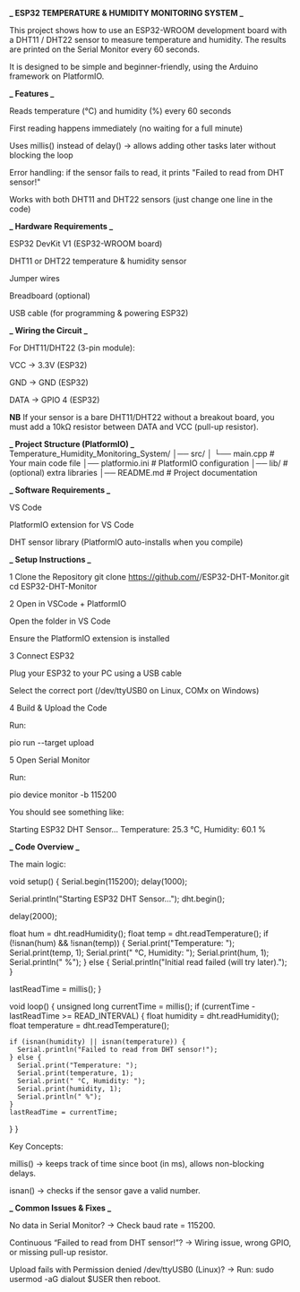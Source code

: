 **_ ESP32 TEMPERATURE & HUMIDITY MONITORING SYSTEM _**

This project shows how to use an ESP32-WROOM development board with a DHT11 / DHT22 sensor to measure temperature and humidity.
The results are printed on the Serial Monitor every 60 seconds.

It is designed to be simple and beginner-friendly, using the Arduino framework on PlatformIO.

**_ Features _**

Reads temperature (°C) and humidity (%) every 60 seconds

First reading happens immediately (no waiting for a full minute)

Uses millis() instead of delay() → allows adding other tasks later without blocking the loop

Error handling: if the sensor fails to read, it prints "Failed to read from DHT sensor!"

Works with both DHT11 and DHT22 sensors (just change one line in the code)

**_ Hardware Requirements _**

ESP32 DevKit V1 (ESP32-WROOM board)

DHT11 or DHT22 temperature & humidity sensor

Jumper wires

Breadboard (optional)

USB cable (for programming & powering ESP32)

**_ Wiring the Circuit _**

For DHT11/DHT22 (3-pin module):

VCC → 3.3V (ESP32)

GND → GND (ESP32)

DATA → GPIO 4 (ESP32)

**NB** If your sensor is a bare DHT11/DHT22 without a breakout board, you must add a 10kΩ resistor between DATA and VCC (pull-up resistor).

**_ Project Structure (PlatformIO) _**
Temperature_Humidity_Monitoring_System/
│── src/
│ └── main.cpp # Your main code file
│── platformio.ini # PlatformIO configuration
│── lib/ # (optional) extra libraries
│── README.md # Project documentation

**_ Software Requirements _**

VS Code

PlatformIO
extension for VS Code

DHT sensor library (PlatformIO auto-installs when you compile)

**_ Setup Instructions _**

1 Clone the Repository
git clone https://github.com/<username>/ESP32-DHT-Monitor.git
cd ESP32-DHT-Monitor

2 Open in VSCode + PlatformIO

Open the folder in VS Code

Ensure the PlatformIO extension is installed

3 Connect ESP32

Plug your ESP32 to your PC using a USB cable

Select the correct port (/dev/ttyUSB0 on Linux, COMx on Windows)

4 Build & Upload the Code

Run:

pio run --target upload

5 Open Serial Monitor

Run:

pio device monitor -b 115200

You should see something like:

Starting ESP32 DHT Sensor...
Temperature: 25.3 °C, Humidity: 60.1 %

**_ Code Overview _**

The main logic:

void setup() {
Serial.begin(115200);
delay(1000);

Serial.println("Starting ESP32 DHT Sensor...");
dht.begin();

delay(2000);

float hum = dht.readHumidity();
float temp = dht.readTemperature();
if (!isnan(hum) && !isnan(temp)) {
Serial.print("Temperature: ");
Serial.print(temp, 1);
Serial.print(" °C, Humidity: ");
Serial.print(hum, 1);
Serial.println(" %");
} else {
Serial.println("Initial read failed (will try later).");
}

lastReadTime = millis();
}

void loop() {
unsigned long currentTime = millis();
if (currentTime - lastReadTime >= READ_INTERVAL) {
float humidity = dht.readHumidity();
float temperature = dht.readTemperature();

    if (isnan(humidity) || isnan(temperature)) {
      Serial.println("Failed to read from DHT sensor!");
    } else {
      Serial.print("Temperature: ");
      Serial.print(temperature, 1);
      Serial.print(" °C, Humidity: ");
      Serial.print(humidity, 1);
      Serial.println(" %");
    }
    lastReadTime = currentTime;

}
}

Key Concepts:

millis() → keeps track of time since boot (in ms), allows non-blocking delays.

isnan() → checks if the sensor gave a valid number.

**_ Common Issues & Fixes _**

No data in Serial Monitor?
→ Check baud rate = 115200.

Continuous “Failed to read from DHT sensor!”?
→ Wiring issue, wrong GPIO, or missing pull-up resistor.

Upload fails with Permission denied /dev/ttyUSB0 (Linux)?
→ Run: sudo usermod -aG dialout $USER then reboot.
